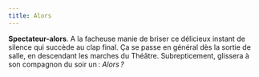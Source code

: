 ```yaml
---
title: Alors
---
```


**Spectateur-alors**. A la facheuse manie de briser ce délicieux instant de silence qui succède au clap final. Ça se passe en général dès la sortie de salle, en descendant les marches du Théâtre. Subrepticement, glissera à son compagnon du soir un : *Alors ?* 
